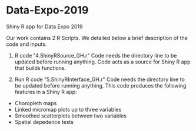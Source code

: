# Data-Expo-2019
Shiny R app for Data Expo 2019

Our work contains 2 R Scripts. We detailed below a brief description of the code and inputs.

1. R code "4.ShinyRSource_GH.r"
Code needs the directory line to be updated before running anything.
Code acts as a source for Shiny R app that builds functions.

2. Run R code "5.ShinyRInterface_GH.r"
Code needs the directory line to be updated before running anything.
This code produces the following features in a Shiny R app:
- Choropleth maps
- Linked micromap plots up to three variables
- Smoothed scatterplots between two variables
- Spatial depedence tests
